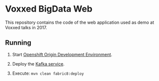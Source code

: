 # Voxxed BigData Web
 
This repository contains the code of the web application used as demo at Voxxed talks in 2017.
 
## Running

1) Start [Openshift Origin Development Environment](https://github.com/openshift/origin/blob/master/docs/cluster_up_down.md). 

2) Deploy the [Kafka service](https://github.com/nicolaferraro/voxxed-bigdata-kafka).

3) Execute: `mvn clean fabric8:deploy`